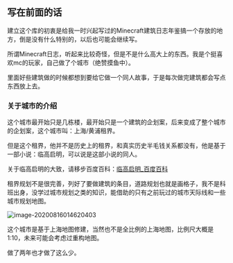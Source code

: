 ## 写在前面的话

建立这个库的初衷是给我一时兴起写过的Minecraft建筑日志年鉴搞一个存放的地方，倒是没有什么特别的，以后也可能会继续写。

所谓Minecraft日志，听起来比较奇怪，但是不是什么高大上的东西。我是个挺喜欢mc的玩家，自己做了个城市（绝赞摸鱼中）。

里面好些建筑做的时候都想到要给它做一个同人故事，于是每次做完建筑都会写点东西放上去。

### 关于城市的介绍

这个城市最开始只是几栋楼，最开始只是一个建筑的企划案，后来变成了整个城市的企划案，这个城市叫：上海/黄浦租界。

但是这个租界，他并不是历史上的租界，和真实历史半毛钱关系都没有，他是基于一部小说：临高启明，可以说是这部小说的同人。

关于临高启明的大致，请移步百度百科：[临高启明_百度百科](https://link.zhihu.com/?target=https%3A//baike.baidu.com/item/%E4%B8%B4%E9%AB%98%E5%90%AF%E6%98%8E/3846640%3Ffr%3Daladdin)

租界规划不是很完善，列好了要做建筑的条目，道路规划也就是画格子，我不是科班出身，没学过城市规划之类的知识，能借助的只有之前玩过的城市天际线和一些城市规划地图。

![image-20200816014620403](E:\MC建筑年鉴-上海租界\images\image-20200816014620403.png)

这个城市是基于上海地图修建，当然也不是全比例的上海地图，比例尺大概是1:10，未来可能会考虑过重构地图。

做了两年也才做了这么少。